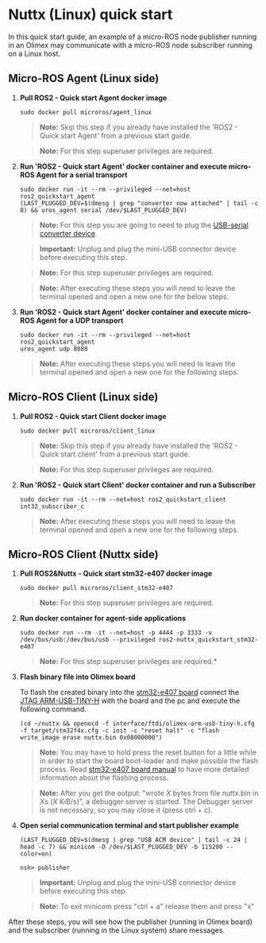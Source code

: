 ﻿# Nuttx (Linux) quick start

In this quick start guide, an example of a micro-ROS node publisher running in an Olimex may communicate with a micro-ROS node subscriber running on a Linux host.

## Micro-ROS Agent (Linux side)

1. **Pull ROS2 - Quick start Agent docker image**

    ```shell
    sudo docker pull microros/agent_linux
    ```

    > **Note:** Skip this step if you already have installed the 'ROS2 - Quick start Agent' from a previous start guide.

    > **Note:** For this step superuser privileges are required.

1. **Run 'ROS2  - Quick start Agent' docker container and execute micro-ROS Agent for a serial transport**

    ```shell
    sudo docker run -it --rm --privileged --net=host ros2_quickstart_agent
    (LAST_PLUGGED_DEV=$(dmesg | grep "converter now attached" | tail -c 8) && uros_agent serial /dev/$LAST_PLUGGED_DEV)
    ```

    > **Note:** For this step you are going to need to plug the [USB-serial converter device](https://www.olimex.com/Products/Components/Cables/USB-Serial-Cable/USB-Serial-Cable-F/).

    > **Important:** Unplug and plug the mini-USB connector device before executing this step.

    > **Note:** For this step superuser privileges are required.

    > **Note:** After executing these steps you will need to leave the terminal opened and open a new one for the below steps.

1. **Run 'ROS2  - Quick start Agent' docker container and execute micro-ROS Agent for a UDP transport**

    ```shell
    sudo docker run -it --rm --privileged --net=host ros2_quickstart_agent
    uros_agent udp 8888
    ```

    > **Note:** After executing these steps you will need to leave the terminal opened and open a new one for the following steps.

## Micro-ROS Client (Linux side)

1. **Pull ROS2 - Quick start Client docker image**

    ```shell
    sudo docker pull microros/client_linux
    ```

    > **Note:** Skip this step if you already have installed the 'ROS2 - Quick start client' from a previous start guide.

    > **Note:** For this step superuser privileges are required.

1. **Run 'ROS2  - Quick start Client' docker container and run a Subscriber**

    ```shell
    sudo docker run -it --rm --net=host ros2_quickstart_client
    int32_subscriber_c
    ```

     > **Note:** After executing these steps you will need to leave the terminal opened and open a new one for the following steps.

## Micro-ROS Client (Nuttx side)

1. **Pull ROS2&Nuttx - Quick start stm32-e407 docker image**

    ```shell
    sudo docker pull microros/client_stm32-e407
    ```
    > **Note:** For this step superuser privileges are required.

1. **Run docker container for agent-side applications**

    ```shell
    sudo docker run --rm -it --net=host -p 4444 -p 3333 -v /dev/bus/usb:/dev/bus/usb --privileged ros2-nuttx_quickstart_stm32-e407
    ```
     >**Note:** For this step superuser privileges are required.*

1. **Flash binary file into Olimex board**

    To flash the created binary into the [stm32-e407 board](https://www.olimex.com/Products/ARM/ST/STM32-E407/open-source-hardware) connect the [JTAG ARM-USB-TINY-H](https://www.olimex.com/Products/ARM/JTAG/ARM-USB-TINY-H/) with the board and the pc and execute the following command.

    ```shell
    (cd ~/nuttx && openocd -f interface/ftdi/olimex-arm-usb-tiny-h.cfg -f target/stm32f4x.cfg -c init -c "reset halt" -c "flash write_image erase nuttx.bin 0x08000000")
    ```
    >**Note:** You may have to hold press the reset button for a little while in order to start the board boot-loader and make possible the flash process. 
    Read [stm32-e407 board manual](https://www.olimex.com/Products/ARM/ST/STM32-E407/resources/STM32-E407.pdf) to have more detailed information about the flashing process.
    
    >**Note:** After you get the output: "wrote *X* bytes from file nuttx.bin in *X*s (*X* KiB/s)", a debugger server is started. 
    The Debugger server is not necessary, so you may close it (press ctrl + c).

1. **Open serial communication terminal and start publisher example**

    ```shell
    (LAST_PLUGGED_DEV=$(dmesg | grep "USB ACM device" | tail -c 24 | head -c 7) && minicom -D /dev/$LAST_PLUGGED_DEV -b 115200 --color=on)
    ```

    ```shell
    nsh> publisher
    ```
    >**Important:** Unplug and plug the mini-USB connector device before executing this step.

    >**Note:** To exit minicom press "ctrl + a" release them and press "x"

After these steps, you will see how the publisher (running in Olimex board) and the subscriber (running in the Linux system) share messages.

